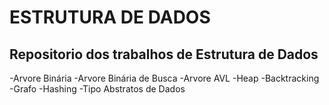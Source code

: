 # ESTRUTURA DE DADOS

## Repositorio dos trabalhos de Estrutura de Dados

-Arvore Binária
-Arvore Binária de Busca
-Arvore AVL
-Heap
-Backtracking
-Grafo
-Hashing
-Tipo Abstratos de Dados

